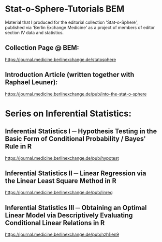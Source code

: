 # Stat-o-Sphere-Tutorials BEM

Material that I produced for the editorial collection 'Stat-o-Sphere', published via 'Berlin Exchange Medicine'
as a project of members of editor section IV data and statistics. 

## Collection Page @ BEM:
https://journal.medicine.berlinexchange.de/statosphere

## Introduction Article (written together with Raphael Leuner):
https://journal.medicine.berlinexchange.de/pub/into-the-stat-o-sphere

#
#

# Series on Inferential Statistics:
## Inferential Statistics I ─ Hypothesis Testing in the Basic Form of Conditional Probability / Bayes' Rule in R 
https://journal.medicine.berlinexchange.de/pub/hypotest

## Inferential Statistics II ─ Linear Regression via the Linear Least Square Method in R
https://journal.medicine.berlinexchange.de/pub/linreg

## Inferential Statistics III  ─  Obtaining an Optimal Linear Model via Descriptively Evaluating Conditional Linear Relations in R
https://journal.medicine.berlinexchange.de/pub/nzh1ien9
